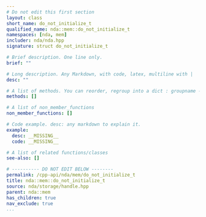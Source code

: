 ```yaml
---
# Do not edit this first section
layout: class
short_name: do_not_initialize_t
qualified_name: nda::mem::do_not_initialize_t
namespaces: [nda, mem]
includer: nda/nda.hpp
signature: struct do_not_initialize_t

# Brief description. One line only.
brief: ""

# Long description. Any Markdown, with code, latex, multiline with |
desc: ""

# A list of methods. You can reorder, regroup into a dict : groupname -> list
methods: []

# A list of non_member_functions
non_member_functions: []

# Code example. desc: any markdown to explain it.
example:
  desc: __MISSING__
  code: __MISSING__

# A list of related functions/classes
see-also: []

# ---------- DO NOT EDIT BELOW --------
permalink: /cpp-api/nda/mem/do_not_initialize_t
title: nda::mem::do_not_initialize_t
source: nda/storage/handle.hpp
parent: nda::mem
has_children: true
nav_exclude: true
...
```


